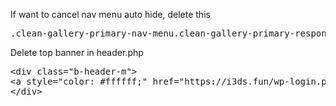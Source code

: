 <p>
	If want to cancel nav menu auto hide, delete this
</p>
<p>
<pre class="prettyprint lang-css">.clean-gallery-primary-nav-menu.clean-gallery-primary-responsive-menu .sub-menu,.clean-gallery-primary-nav-menu.clean-gallery-primary-responsive-menu .children{left:auto;opacity:1;position:relative;-webkit-transition:opacity .4s ease-in-out;-moz-transition:opacity .4s ease-in-out;-ms-transition:opacity .4s ease-in-out;-o-transition:opacity .4s ease-in-out;transition:opacity .4s ease-in-out;width:100%;z-index:99;margin:0;}</pre>
</p>
<p>
	Delete top banner in header.php
</p>
<p>
<pre class="prettyprint lang-html">&lt;div class="b-header-m"&gt;
&lt;a style="color: #ffffff;" href="https://i3ds.fun/wp-login.php"&gt;&lt;img src="https://i3ds.fun/wp-content/uploads/2019/09/sticker.png" alt="" width="178" height="160" class="alignnone size-full wp-image-2106" /&gt;&lt;/a&gt;
&lt;/div&gt;</pre>
</p>
